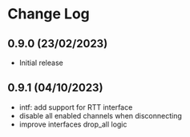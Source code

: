 # Change Log

## 0.9.0 (23/02/2023)

- Initial release

## 0.9.1 (04/10/2023)

- intf: add support for RTT interface
- disable all enabled channels when disconnecting
- improve interfaces drop_all logic
